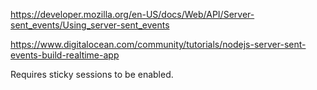 https://developer.mozilla.org/en-US/docs/Web/API/Server-sent_events/Using_server-sent_events

https://www.digitalocean.com/community/tutorials/nodejs-server-sent-events-build-realtime-app

Requires sticky sessions to be enabled.
